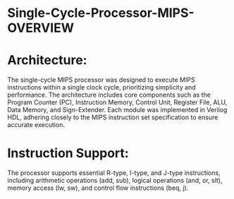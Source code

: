 # Single-Cycle-Processor-MIPS-OVERVIEW
# Architecture:
The single-cycle MIPS processor was designed to execute MIPS instructions within a single clock cycle, prioritizing simplicity and performance. The architecture includes core components such as the Program Counter (PC), Instruction Memory, Control Unit, Register File, ALU, Data Memory, and Sign-Extender. Each module was implemented in Verilog HDL, adhering closely to the MIPS instruction set specification to ensure accurate execution.

# Instruction Support:
The processor supports essential R-type, I-type, and J-type instructions, including arithmetic operations (add, sub), logical operations (and, or, slt), memory access (lw, sw), and control flow instructions (beq, j).
